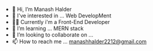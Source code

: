 - 👋 Hi, I’m Manash Halder
- 👀 I've interested in ... Web DevelopMent
- 👨‍💻 Currently i'm a Front-End Developer
- 🌱 I’m learning ... MERN stack
- 💞️ I’m looking to collaborate on ...
- 📫 How to reach me ... manashhalder2212@gmail.com

<!---
Manash2212/Manash2212 is a ✨ special ✨ repository because its `README.md` (this file) appears on your GitHub profile.
You can click the Preview link to take a look at your changes.
--->
